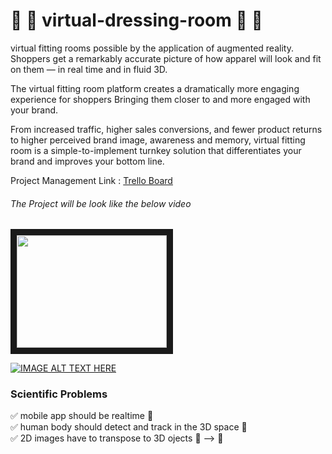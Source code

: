 # :womans_clothes: :jeans: virtual-dressing-room :dress: :tshirt: 
virtual fitting rooms possible by the application of augmented reality.  Shoppers get a remarkably accurate picture of how apparel will look and fit on them — in real time and in fluid 3D.

The virtual fitting room platform creates a dramatically more engaging experience for shoppers Bringing them closer to and more engaged with your brand.
 
From increased traffic, higher sales conversions, and fewer product returns to higher perceived brand image, awareness and memory, virtual fitting room is a simple-to-implement turnkey solution that differentiates your brand and improves your bottom line.

Project Management Link : [Trello Board](https://trello.com/b/yv5vQOUy/virtual-fit-on-room)

###### The Project will be look like the below video
<a href="https://www.youtube.com/watch?v=_1GyAO5lFpE
" target="_blank"><img src="https://www.google.com/url?sa=i&source=images&cd=&cad=rja&uact=8&ved=2ahUKEwjMltyc0czgAhUXknAKHYMEBuEQjRx6BAgBEAU&url=http%3A%2F%2Fwww.quytech.com%2Fblog%2Fhow-virtual-mirror-technology-will-change-the-way-you-shop%2Fvirtual-mirror%2F&psig=AOvVaw3TSLJhNNv7FcNr36yxkj6l&ust=1550831908402682" 
 width="240" height="180" border="10" /></a>
 
 [![IMAGE ALT TEXT HERE](http://img.youtube.com/watch?v=_1GyAO5lFpE.jpg)](https://www.youtube.com/watch?v=_1GyAO5lFpE)

### Scientific Problems 
:white_check_mark: mobile app should be realtime :iphone: <br>
:white_check_mark: human body should detect and track in the 3D space :walking: <br>
:white_check_mark: 2D images have to transpose to 3D ojects :city_sunset: --> :office: <br>
